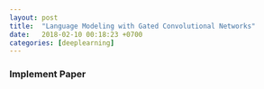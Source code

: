 ```yaml
---
layout: post
title:  "Language Modeling with Gated Convolutional Networks"
date:   2018-02-10 00:18:23 +0700
categories: [deeplearning]
---
```


### Implement Paper
